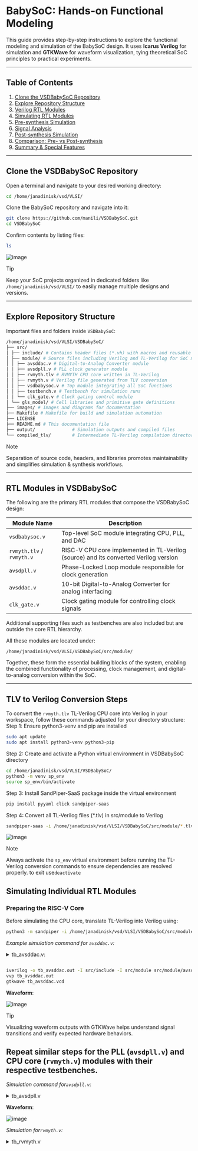 
# BabySoC: Hands-on Functional Modeling

This guide provides step-by-step instructions to explore the functional modeling and simulation of the BabySoC design. It uses **Icarus Verilog** for simulation and **GTKWave** for waveform visualization, tying theoretical SoC principles to practical experiments.

---

## Table of Contents

1. [Clone the VSDBabySoC Repository](#clone-the-vsdbabysoc-repository)
2. [Explore Repository Structure](#explore-repository-structure)
3. [Verilog RTL Modules](#verilog-rtl-modules)
4. [Simulating RTL Modules](#simulating-individual-rtl-modules)
5. [Pre-synthesis Simulation](#pre-synthesis-simulation)
6. [Signal Analysis](#signal-analysis)
7. [Post-synthesis Simulation](#post-synthesis-simulation)
8. [Comparison: Pre- vs Post-synthesis](#comparison-pre--vs-post-synthesis)
9. [Summary & Special Features](#summary--special-features)

---

## Clone the VSDBabySoC Repository

Open a terminal and navigate to your desired working directory:
```bash
cd /home/janadinisk/vsd/VLSI/
```
Clone the BabySoC repository and navigate into it:
```bash
git clone https://github.com/manili/VSDBabySoC.git
cd VSDBabySoC
```

Confirm contents by listing files:
```bash
ls
```
![image](https://github.com/JANADINI/RISC-V-TAPEOUT/blob/main/Week-2/Part-2/Pictures/VSDBabySoC_repo_clone.png)
> [!Tip]
>  Keep your SoC projects organized in dedicated folders like `/home/janadinisk/vsd/VLSI/` to easily manage multiple designs and versions.

---
## Explore Repository Structure

Important files and folders inside `VSDBabySoC`:
```bash
/home/janadinisk/vsd/VLSI/VSDBabySoC/
├── src/
│ ├── include/ # Contains header files (*.vh) with macros and reusable parameters
│ ├── module/ # Source files including Verilog and TL-Verilog for SoC modules
│ │ ├── avsddac.v # Digital-to-Analog Converter module
│ │ ├── avsdpll.v # PLL clock generator module
│ │ ├── rvmyth.tlv # RVMYTH CPU core written in TL-Verilog
│ │ ├── rvmyth.v # Verilog file generated from TLV conversion
│ │ ├── vsdbabysoc.v # Top module integrating all SoC functions
│ │ ├── testbench.v # Testbench for simulation runs
│ │ └── clk_gate.v # Clock gating control module
│ └── gls_model/ # Cell libraries and primitive gate definitions
├── images/ # Images and diagrams for documentation
├── Makefile # Makefile for build and simulation automation
├── LICENSE
├── README.md # This documentation file
├── output/              # Simulation outputs and compiled files
└── compiled_tlv/        # Intermediate TL-Verilog compilation directory

```
> [!Note]
> Separation of source code, headers, and libraries promotes maintainability and simplifies simulation & synthesis workflows.

---

## RTL Modules in VSDBabySoC

The following are the primary RTL modules that compose the VSDBabySoC design:

| Module Name      | Description                                               |
|------------------|-----------------------------------------------------------|
| `vsdbabysoc.v`   | Top-level SoC module integrating CPU, PLL, and DAC       |
| `rvmyth.tlv` / `rvmyth.v` | RISC-V CPU core implemented in TL-Verilog (source) and its converted Verilog version |
| `avsdpll.v`      | Phase-Locked Loop module responsible for clock generation |
| `avsddac.v`      | 10-bit Digital-to-Analog Converter for analog interfacing |
| `clk_gate.v`     | Clock gating module for controlling clock signals         |

Additional supporting files such as testbenches are also included but are outside the core RTL hierarchy.

All these modules are located under:

`/home/janadinisk/vsd/VLSI/VSDBabySoC/src/module/`

Together, these form the essential building blocks of the system, enabling the combined functionality of processing, clock management, and digital-to-analog conversion within the SoC.

---

## TLV to Verilog Conversion Steps

To convert the `rvmyth.tlv` TL-Verilog CPU core into Verilog in your workspace, follow these commands adjusted for your directory structure:
Step 1: Ensure python3-venv and pip are installed
```bash
sudo apt update
sudo apt install python3-venv python3-pip
```
Step 2: Create and activate a Python virtual environment in VSDBabySoC directory
```bash
cd /home/janadinisk/vsd/VLSI/VSDBabySoC/
python3 -m venv sp_env
source sp_env/bin/activate
```
Step 3: Install SandPiper-SaaS package inside the virtual environment
```bash
pip install pyyaml click sandpiper-saas
```
Step 4: Convert all TL-Verilog files (*.tlv) in src/module to Verilog
```bash
sandpiper-saas -i /home/janadinisk/vsd/VLSI/VSDBabySoC/src/module/*.tlv -o rvmyth.v --bestsv --noline -p verilog --outdir /home/janadinisk/vsd/VLSI/VSDBabySoC/src/module/
```
![image](https://github.com/JANADINI/RISC-V-TAPEOUT/blob/main/Week-2/Part-2/Pictures/Sandpiper.png)
> [!Note]
> Always activate the `sp_env` virtual environment before running the TL-Verilog conversion commands to ensure dependencies are resolved properly.
> to exit use`deactivate`

## Simulating Individual RTL Modules

### Preparing the RISC-V Core

Before simulating the CPU core, translate TL-Verilog into Verilog using:

```bash
python3 -m sandpiper -i /home/janadinisk/vsd/VLSI/VSDBabySoC/src/module/rvmyth.tlv -o rvmyth.v --bestsv --noline -p verilog --outdir /home/janadinisk/vsd/VLSI/VSDBabySoC/src/module
```
*Example simulation command for `avsddac.v`:*
<details>
    <summary>tb_avsddac.v:</summary>
    
```verilog

    
`timescale 1ns / 1ps

module tb_avsddac;

    // Inputs
    reg [9:0] D;
    reg VREFH;
    reg VREFL;

    // Output
    wire OUT;

    // Instantiate the DUT
    avsddac uut (
        .OUT(OUT),
        .D(D),
        .VREFH(VREFH),
        .VREFL(VREFL)
    );

    // Initialize signals
    initial begin
        D = 10'd0;
        VREFL = 1'b0;
        VREFH = 1'b1;
    end

    // Stimulus: simple counting for D
    initial begin
        repeat (20) begin
            #10 D = D + 1;   // increment input
        end
        $finish;
    end

    // VCD dump for waveform viewing
    initial begin
        $dumpfile("tb_avsddac.vcd");
        $dumpvars(0, tb_avsddac);
    end

endmodule
```
</details>

```bash

iverilog -o tb_avsddac.out -I src/include -I src/module src/module/avsddac.v tb_avsddac.v
vvp tb_avsddac.out
gtkwave tb_avsddac.vcd

```
**Waveform**:

![image](https://github.com/JANADINI/RISC-V-TAPEOUT/blob/main/Week-2/Part-2/Pictures/tb_avsddac.vcd.png)

> [!Tip]
>  Visualizing waveform outputs with GTKWave helps understand signal transitions and verify expected hardware behaviors.

## Repeat similar steps for the PLL (`avsdpll.v`) and CPU core (`rvmyth.v`) modules with their respective testbenches.
*Simulation command for`avsdpll.v`:*
<details>
<summary>tb_avsdpll.v</summary>
    
```verilog
    
`timescale 1ns / 1ps

module tb_avsdpll;

   // Testbench signals
   reg VCO_IN;
   reg ENb_CP;
   reg ENb_VCO;
   reg REF;
   wire CLK;

   // Instantiate DUT
   avsdpll uut (
      .CLK(CLK),
      .VCO_IN(VCO_IN),
      .ENb_CP(ENb_CP),
      .ENb_VCO(ENb_VCO),
      .REF(REF)
   );

   // Initial block to set/reset signals
   initial begin
      VCO_IN = 0;
      ENb_CP = 0;
      ENb_VCO = 0;
      REF = 0;

      #10 ENb_VCO = 1;       // Enable VCO
      #20 ENb_CP = 1;        // Enable Charge Pump

      #500 $finish;          // Stop simulation after 500ns
   end

   // Generate REF clock (example: 100MHz -> period 10ns)
   initial begin
      forever begin
         #5 REF = ~REF;       // Toggle every 5ns -> 100MHz
      end
   end

   // Generate VCO_IN signal (optional)
   initial begin
      forever begin
         #8.33 VCO_IN = ~VCO_IN; // 60MHz
      end
   end

   // Dump waveform
   initial begin
      $dumpfile("tb_avsdpll.vcd");
      $dumpvars(0, tb_avsdpll);
   end

endmodule
```
</details>

**Waveform**:

![image](https://github.com/JANADINI/RISC-V-TAPEOUT/blob/main/Week-2/Part-2/Pictures/tb_avsdpll.vcd.png)

*Simulation for`rvmyth.v`:*
<details>
    <summary>tb_rvmyth.v</summary>
    ```verilog
    
    `timescale 1ns/1ps

module tb_rvmyth;

    // Inputs
    reg CLK;
    reg reset;

    // 10-bit output
    wire [9:0] OUT;

    // Instantiate the rvmyth module
    rvmyth uut (
        .CLK(CLK),
        .reset(reset),
        .OUT(OUT)
    );

    // Clock generation: 10ns period -> 100 MHz
    initial CLK = 0;
    always #5 CLK = ~CLK;

    // Test sequence
    initial begin
        // Initialize dump for waveform
        $dumpfile("tb_rvmyth.vcd");
        $dumpvars(0, tb_rvmyth);

        // Reset sequence
        reset = 1;
        #20;
        reset = 0;

        // Wait some time for simulation
        #200;

        // Finish simulation
        $finish;
    end

    // Optional monitor
    initial begin
        $display("Time\tCLK\tRESET\tOUT");
        $monitor("%0t\t%b\t%b\t%0d", $time, CLK, reset, OUT);
    end

endmodule

```
</details>
**Waveform**:

![image](https://github.com/JANADINI/RISC-V-TAPEOUT/blob/main/Week-2/Part%20-2/Pictures/tb_rvmyth.vcd.png)


---

## Pre-synthesis Simulation


Compile the full BabySoC design in pre-synthesis mode:

```bash
cd ~/vsd/VLSI/VSDBabySoC/

mkdir -p output/pre_synth_sim


iverilog -o /home/janadinisk/vsd/VLSI/pre_synth_sim.vvp -DPRE_SYNTH_SIM
-I /home/janadinisk/vsd/VLSI/VSDBabySoC/src/include
-I /home/janadinisk/vsd/VLSI/VSDBabySoC/src/module
/home/janadinisk/vsd/VLSI/VSDBabySoC/src/module/testbench.v
```

Run simulation and view waveforms:
```bash
vvp /home/janadinisk/vsd/VLSI/pre_synth_sim.vvp
gtkwave /home/janadinisk/vsd/VLSI/pre_synth_sim.vcd
```
**Waveform**:

![image](https://github.com/JANADINI/RISC-V-TAPEOUT/blob/main/Week-2/Part-2/Pictures/pre_syn_sim.png)

Viewing DAC output in analog mode:
The Steps:
![image](https://github.com/JANADINI/RISC-V-TAPEOUT/blob/main/Week-2/Part-2/Pictures/Steps_for_Analog_signals.png)

Analog GTKWave pre_synth_sim.vcd:
![image](https://github.com/JANADINI/RISC-V-TAPEOUT/blob/main/Week-2/Part-2/Pictures/pre_syn_analog_sim.png)

---

## Signal Analysis

Key simulation signals to observe:
- **CLK (Clock signal):** Check for stable, periodic toggling that drives synchronous components.
- **reset:** Confirm it properly initializes or clears registers before operation.
- **OUT & RV_TO_DAC[9:0]:** Verify output correctness aligning with program logic.
- **Analog Signal (OUT real):** Note you simulate analog behavior using `real` datatype approximations, which helps bridge digital design with analog interfacing.

**Special Feature**:

<mark> The DAC modeled with real-number arithmetic is a unique educational aspect, allowing visualization of analog voltage levels directly computed from digital values.
</mark>

---

## Post-synthesis Simulation

### Prepare Synthesis

Copy required header files:

```bash
cp /home/janadinisk/vsd/VLSI/VSDBabySoC/src/include/sp_verilog.vh /home/janadinisk/vsd/VLSI/VSDBabySoC/
cp /home/janadinisk/vsd/VLSI/VSDBabySoC/src/include/sandpiper.vh /home/janadinisk/vsd/VLSI/VSDBabySoC/
cp /home/janadinisk/vsd/VLSI/VSDBabySoC/src/include/sandpiper_gen.vh /home/janadinisk/vsd/VLSI/VSDBabySoC/
cd /home/janadinisk/vsd/VLSI/VSDBabySoC
```

### Run synthesis commands inside `yosys` utility
Yosys:
![image](https://github.com/JANADINI/RISC-V-TAPEOUT/blob/main/Week-2/Part-2/Pictures/Yosys_tool.png)


```bash
read_verilog src/module/vsdbabysoc.v
read_verilog -I /home/janadinisk/vsd/VLSI/VSDBabySoC/src/include/ src/module/rvmyth.v
read_verilog -I /home/janadinisk/vsd/VLSI/VSDBabySoC/src/include/ src/module/clk_gate.v
read_liberty -lib src/lib/avsdpll.lib
read_liberty -lib src/lib/avsddac.lib
read_liberty -lib src/lib/sky130_fd_sc_hd__tt_025C_1v80.lib
synth -top vsdbabysoc
dfflibmap -liberty src/lib/sky130_fd_sc_hd__tt_025C_1v80.lib
opt
abc -liberty src/lib/sky130_fd_sc_hd__tt_025C_1v80.lib -script +strash;scorr;ifraig;retime;{D};strash;dch,-f;map,-M,1,{D}
flatten
setundef -zero
clean -purge
rename -enumerate
stat
write_verilog -noattr /home/janadinisk/vsd/VLSI/vsdbabysoc_synth.v
```

```bash
Printing statistics.

=== avsddac ===

   Number of wires:               5299
   Number of wire bits:           5411
   Number of public wires:           6
   Number of public wire bits:     118
   Number of memories:               0
   Number of memory bits:            0
   Number of processes:              0
   Number of cells:               5325
     $_ANDNOT_                    1189
     $_AND_                         84
     $_AOI3_                       335
     $_AOI4_                         3
     $_MUX_                        645
     $_NAND_                       154
     $_NOR_                        381
     $_NOT_                        307
     $_OAI3_                       256
     $_OAI4_                         5
     $_ORNOT_                      183
     $_OR_                         544
     $_XNOR_                       282
     $_XOR_                        957

=== avsdpll ===

   Number of wires:                  6
   Number of wire bits:              6
   Number of public wires:           5
   Number of public wire bits:       5
   Number of memories:               0
   Number of memory bits:            0
   Number of processes:              0
   Number of cells:                  2
     $_ANDNOT_                       1
     $_NAND_                         1

=== rvmyth ===

   Number of wires:                  4
   Number of wire bits:             66
   Number of public wires:           4
   Number of public wire bits:      66
   Number of memories:               0
   Number of memory bits:            0
   Number of processes:              0
   Number of cells:                  1
     rvmyth_gen                      1

=== rvmyth_gen ===

   Number of wires:                168
   Number of wire bits:            292
   Number of public wires:           5
   Number of public wire bits:      98
   Number of memories:               0
   Number of memory bits:            0
   Number of processes:              0
   Number of cells:                258
     $_ANDNOT_                      14
     $_AND_                          9
     $_AOI3_                        23
     $_DFF_PP0_                     64
     $_NAND_                        26
     $_NOR_                          4
     $_NOT_                         17
     $_OAI3_                        22
     $_ORNOT_                        7
     $_OR_                           9
     $_XNOR_                        21
     $_XOR_                         42

=== vsdbabysoc ===

   Number of wires:                 11
   Number of wire bits:             71
   Number of public wires:           9
   Number of public wire bits:      18
   Number of memories:               0
   Number of memory bits:            0
   Number of processes:              0
   Number of cells:                  3
     avsddac                         1
     avsdpll                         1
     rvmyth                          1

=== design hierarchy ===

   vsdbabysoc                        1
     avsddac                         1
     avsdpll                         1
     rvmyth                          1
       rvmyth_gen                    1

   Number of wires:               5488
   Number of wire bits:           5846
   Number of public wires:          29
   Number of public wire bits:     305
   Number of memories:               0
   Number of memory bits:            0
   Number of processes:              0
   Number of cells:               5585
     $_ANDNOT_                    1204
     $_AND_                         93
     $_AOI3_                       358
     $_AOI4_                         3
     $_DFF_PP0_                     64
     $_MUX_                        645
     $_NAND_                       181
     $_NOR_                        385
     $_NOT_                        324
     $_OAI3_                       278
     $_OAI4_                         5
     $_ORNOT_                      190
     $_OR_                         553
     $_XNOR_                       303
     $_XOR_                        999

10.27. Executing CHECK pass (checking for obvious problems).
checking module avsddac..
checking module avsdpll..
checking module rvmyth..
checking module rvmyth_gen..
checking module vsdbabysoc..
found and reported 0 problems.

yosys> 

```bash
yosys> opt

13. Executing OPT pass (performing simple optimizations).

13.1. Executing OPT_EXPR pass (perform const folding).
Optimizing module avsddac.
<suppressed ~16 debug messages>
Optimizing module avsdpll.
Optimizing module rvmyth.
Optimizing module rvmyth_gen.
Optimizing module vsdbabysoc.

13.2. Executing OPT_MERGE pass (detect identical cells).
Finding identical cells in module `\avsddac'.
<suppressed ~12 debug messages>
Finding identical cells in module `\avsdpll'.
Finding identical cells in module `\rvmyth'.
Finding identical cells in module `\rvmyth_gen'.
<suppressed ~189 debug messages>
Finding identical cells in module `\vsdbabysoc'.
Removed a total of 67 cells.

13.3. Executing OPT_MUXTREE pass (detect dead branches in mux trees).
Running muxtree optimizer on module \avsddac..
  Creating internal representation of mux trees.
  No muxes found in this module.
Running muxtree optimizer on module \avsdpll..
  Creating internal representation of mux trees.
  No muxes found in this module.
Running muxtree optimizer on module \rvmyth..
  Creating internal representation of mux trees.
  No muxes found in this module.
Running muxtree optimizer on module \rvmyth_gen..
  Creating internal representation of mux trees.
  No muxes found in this module.
Running muxtree optimizer on module \vsdbabysoc..
  Creating internal representation of mux trees.
  No muxes found in this module.
Removed 0 multiplexer ports.

13.4. Executing OPT_REDUCE pass (consolidate $*mux and $reduce_* inputs).
  Optimizing cells in module \avsddac.
  Optimizing cells in module \avsdpll.
  Optimizing cells in module \rvmyth.
  Optimizing cells in module \rvmyth_gen.
  Optimizing cells in module \vsdbabysoc.
Performed a total of 0 changes.

13.5. Executing OPT_MERGE pass (detect identical cells).
Finding identical cells in module `\avsddac'.
Finding identical cells in module `\avsdpll'.
Finding identical cells in module `\rvmyth'.
Finding identical cells in module `\rvmyth_gen'.
Finding identical cells in module `\vsdbabysoc'.
Removed a total of 0 cells.

13.6. Executing OPT_RMDFF pass (remove dff with constant values).

13.7. Executing OPT_CLEAN pass (remove unused cells and wires).
Finding unused cells or wires in module \avsddac..
Finding unused cells or wires in module \avsdpll..
Finding unused cells or wires in module \rvmyth..
Finding unused cells or wires in module \rvmyth_gen..
Finding unused cells or wires in module \vsdbabysoc..
Removed 0 unused cells and 83 unused wires.
<suppressed ~2 debug messages>

13.8. Executing OPT_EXPR pass (perform const folding).
Optimizing module avsddac.
Optimizing module avsdpll.
Optimizing module rvmyth.
Optimizing module rvmyth_gen.
Optimizing module vsdbabysoc.

13.9. Finished OPT passes. (There is nothing left to do.)

yosys> 
```
```bash
17. Printing statistics.

=== vsdbabysoc ===

   Number of wires:               4278
   Number of wire bits:           4380
   Number of public wires:        4278
   Number of public wire bits:    4380
   Number of memories:               0
   Number of memory bits:            0
   Number of processes:              0
   Number of cells:               4298
     sky130_fd_sc_hd__a211oi_1      20
     sky130_fd_sc_hd__a21boi_0      59
     sky130_fd_sc_hd__a21o_2        27
     sky130_fd_sc_hd__a21oi_1      202
     sky130_fd_sc_hd__a22oi_1       36
     sky130_fd_sc_hd__a2bb2oi_1      1
     sky130_fd_sc_hd__a311oi_1       1
     sky130_fd_sc_hd__a31o_2         4
     sky130_fd_sc_hd__a31oi_1       49
     sky130_fd_sc_hd__a32oi_1        5
     sky130_fd_sc_hd__a41oi_1       27
     sky130_fd_sc_hd__and2_2        24
     sky130_fd_sc_hd__and2b_2        1
     sky130_fd_sc_hd__and3_2        16
     sky130_fd_sc_hd__and3b_2        1
     sky130_fd_sc_hd__clkinv_1     449
     sky130_fd_sc_hd__dfrtp_1       20
     sky130_fd_sc_hd__lpflow_inputiso0p_1      5
     sky130_fd_sc_hd__maj3_1         2
     sky130_fd_sc_hd__nand2_1      943
     sky130_fd_sc_hd__nand3_1      881
     sky130_fd_sc_hd__nand3b_1      30
     sky130_fd_sc_hd__nand4_1      220
     sky130_fd_sc_hd__nor2_1       502
     sky130_fd_sc_hd__nor3_1        55
     sky130_fd_sc_hd__nor3b_1        5
     sky130_fd_sc_hd__nor4_1        23
     sky130_fd_sc_hd__o2111a_1      29
     sky130_fd_sc_hd__o2111ai_1     17
     sky130_fd_sc_hd__o211a_1       21
     sky130_fd_sc_hd__o211ai_1      67
     sky130_fd_sc_hd__o21a_1        58
     sky130_fd_sc_hd__o21ai_0      248
     sky130_fd_sc_hd__o21bai_1      23
     sky130_fd_sc_hd__o221ai_1       1
     sky130_fd_sc_hd__o22a_2         1
     sky130_fd_sc_hd__o22ai_1       46
     sky130_fd_sc_hd__o2bb2ai_1     65
     sky130_fd_sc_hd__o31ai_1        5
     sky130_fd_sc_hd__o41ai_1        1
     sky130_fd_sc_hd__or2_2         11
     sky130_fd_sc_hd__or2b_2         3
     sky130_fd_sc_hd__xnor2_1       30
     sky130_fd_sc_hd__xnor3_4       23
     sky130_fd_sc_hd__xor2_1        38
     sky130_fd_sc_hd__xor3_4         3

18. Executing Verilog backend.
Dumping module `\vsdbabysoc'.

yosys> 

```

---

### Post-synthesis Simulation

Prepare files:



Copy synthesized and dependency files:
```bash
cp /home/janadinisk/vsd/VLSI/VSDBabySoC/src/module/avsddac.v /home/janadinisk/vsd/VLSI
cp /home/janadinisk/vsd/VLSI/VSDBabySoC/src/module/avsdpll.v /home/janadinisk/vsd/VLSI
cp /home/janadinisk/vsd/VLSI/VSDBabySoC/src/gls_model/sky130_fd_sc_hd.v /home/janadinisk/vsd/VLSI
cp /home/janadinisk/vsd/VLSI/VSDBabySoC/src/gls_model/primitives.v /home/janadinisk/vsd/VLSI
```

Compile synthesized design with testbench:

```bash
iverilog -o /home/janadinisk/vsd/VLSI/vsdbabysoc_synth.vvp -DPOST_SYNTH_SIM -DFUNCTIONAL -DUNIT_DELAY=#1
-I /home/janadinisk/vsd/VLSI/VSDBabySoC/src/include
-I /home/janadinisk/vsd/VLSI/VSDBabySoC/src/module
-I /home/janadinisk/vsd/VLSI/VSDBabySoC/src/gls_model
/home/janadinisk/vsd/VLSI/VSDBabySoC/src/module/testbench.v
```

Run and view waveform:

```bash
vvp /home/janadinisk/vsd/VLSI/vsdbabysoc_synth.vvp
gtkwave /home/janadinisk/vsd/VLSI/post_synth_sim.vcd
```
> [!Tip]
> Post-synthesis simulation validates synthesis results and timing, ensuring your design behaves identically to the RTL model after optimization.
---

## Comparison: Pre- vs Post-synthesis

Both pre-synthesis and post-synthesis simulations align well, confirming that the design works correctly after synthesis.

**Highlight**:

<mark>
The close match between pre- and post-synthesis simulation results proves design integrity and correctness, fundamental for production-quality SoC development.</mark>

---

## Summary & Special Features

BabySoC integrates key SoC concepts in a simplified, student-friendly package:

- Minimalistic RISC-V CPU core in TL-Verilog enabling clean, understandable CPU design.
- Use of a real-valued DAC model to bridge digital-analog signal representation with behavioral simulation.
- PLL clock generator model simulating hardware timing control.
- Complete hands-on workflow covering source cloning, code compilation, simulation, synthesis, and waveform analysis.
- Clear modular design allowing focus on individual SoC blocks or full system integration.
- Open-source approach facilitating experimentation and learning.
- Encouragement to explore SoC modeling beyond theory, unlocking skills for real-world chip design.

> [!Tip]
> Regularly check signal waveforms and simulation logs to catch issues early. Use GTKWave’s measurement tools for timing analysis and signal verification.

> [!Note]
> his project enables beginners and enthusiasts to transition smoothly from SoC theory to practical implementation and verification, a crucial step in embedded and VLSI careers.

---








